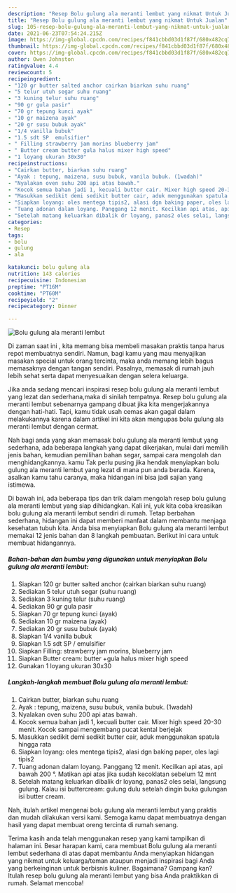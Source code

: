 ```yaml
---
description: "Resep Bolu gulung ala meranti lembut yang nikmat Untuk Jualan"
title: "Resep Bolu gulung ala meranti lembut yang nikmat Untuk Jualan"
slug: 105-resep-bolu-gulung-ala-meranti-lembut-yang-nikmat-untuk-jualan
date: 2021-06-23T07:54:24.215Z
image: https://img-global.cpcdn.com/recipes/f841cbbd03d1f87f/680x482cq70/bolu-gulung-ala-meranti-lembut-foto-resep-utama.jpg
thumbnail: https://img-global.cpcdn.com/recipes/f841cbbd03d1f87f/680x482cq70/bolu-gulung-ala-meranti-lembut-foto-resep-utama.jpg
cover: https://img-global.cpcdn.com/recipes/f841cbbd03d1f87f/680x482cq70/bolu-gulung-ala-meranti-lembut-foto-resep-utama.jpg
author: Owen Johnston
ratingvalue: 4.4
reviewcount: 5
recipeingredient:
- "120 gr butter salted anchor cairkan biarkan suhu ruang"
- "5 telur utuh segar suhu ruang"
- "3 kuning telur suhu ruang"
- "90 gr gula pasir"
- "70 gr tepung kunci ayak"
- "10 gr maizena ayak"
- "20 gr susu bubuk ayak"
- "1/4 vanilla bubuk"
- "1.5 sdt SP  emulsifier"
- " Filling strawberry jam morins blueberry jam"
- " Butter cream butter gula halus mixer high speed"
- "1 loyang ukuran 30x30"
recipeinstructions:
- "Cairkan butter, biarkan suhu ruang"
- "Ayak : tepung, maizena, susu bubuk, vanila bubuk. (1wadah)"
- "Nyalakan oven suhu 200 api atas bawah."
- "Kocok semua bahan jadi 1, kecuali butter cair. Mixer high speed 20-30 menit. Kocok sampai mengembang pucat kental berjejak"
- "Masukkan sedikit demi sedikit butter cair, aduk menggunakan spatula hingga rata"
- "Siapkan loyang: oles mentega tipis2, alasi dgn baking paper, oles lagi tipis2"
- "Tuang adonan dalam loyang. Panggang 12 menit. Kecilkan api atas, api bawah 200 °. Matikan api atas jika sudah kecoklatan sebelum 12 mnt"
- "Setelah matang keluarkan dibalik dr loyang, panas2 oles selai, langsung gulung. Kalau isi buttercream: gulung dulu setelah dingin buka gulungan isi butter cream."
categories:
- Resep
tags:
- bolu
- gulung
- ala

katakunci: bolu gulung ala 
nutrition: 143 calories
recipecuisine: Indonesian
preptime: "PT16M"
cooktime: "PT60M"
recipeyield: "2"
recipecategory: Dinner

---
```



![Bolu gulung ala meranti lembut](https://img-global.cpcdn.com/recipes/f841cbbd03d1f87f/680x482cq70/bolu-gulung-ala-meranti-lembut-foto-resep-utama.jpg)

Di zaman  saat ini , kita memang bisa membeli masakan praktis tanpa harus repot membuatnya sendiri. Namun, bagi kamu yang mau menyajikan masakan special untuk orang tercinta, maka anda memang lebih bagus memasaknya dengan tangan sendiri. Pasalnya, memasak di rumah jauh lebih sehat serta dapat menyesuaikan dengan selera keluarga.

Jika anda sedang mencari inspirasi resep bolu gulung ala meranti lembut yang lezat dan sederhana,maka di sinilah tempatnya. Resep bolu gulung ala meranti lembut  sebenarnya gampang dibuat jika kita mengerjakannya dengan hati-hati. Tapi, kamu tidak usah cemas akan gagal dalam melakukannya 
karena dalam artikel ini kita akan mengupas bolu gulung ala meranti lembut dengan cermat.  



Nah bagi anda yang akan memasak bolu gulung ala meranti lembut yang sederhana, ada beberapa langkah yang dapat dikerjakan, mulai dari memilih jenis bahan, kemudian pemilihan bahan segar, sampai cara mengolah dan menghidangkannya. kamu Tak perlu pusing jika hendak menyiapkan bolu gulung ala meranti lembut yang lezat di mana pun anda berada. Karena, asalkan kamu  tahu caranya, maka hidangan ini bisa jadi sajian yang istimewa.

Di bawah ini, ada beberapa tips dan trik dalam mengolah resep bolu gulung ala meranti lembut yang siap dihidangkan. Kali ini, yuk kita coba kreasikan bolu gulung ala meranti lembut sendiri di rumah. Tetap berbahan sederhana, hidangan ini dapat memberi manfaat dalam membantu menjaga kesehatan tubuh kita. Anda bisa menyiapkan Bolu gulung ala meranti lembut memakai 12 jenis bahan dan 8 langkah pembuatan. Berikut ini cara untuk membuat hidangannya.

<!--inarticleads1-->

##### Bahan-bahan dan bumbu yang digunakan untuk menyiapkan Bolu gulung ala meranti lembut:

1. Siapkan 120 gr butter salted anchor (cairkan biarkan suhu ruang)
1. Sediakan 5 telur utuh segar (suhu ruang)
1. Sediakan 3 kuning telur (suhu ruang)
1. Sediakan 90 gr gula pasir
1. Siapkan 70 gr tepung kunci (ayak)
1. Sediakan 10 gr maizena (ayak)
1. Sediakan 20 gr susu bubuk (ayak)
1. Siapkan 1/4 vanilla bubuk
1. Siapkan 1.5 sdt SP / emulsifier
1. Siapkan  Filling: strawberry jam morins, blueberry jam
1. Siapkan  Butter cream: butter +gula halus mixer high speed
1. Gunakan 1 loyang ukuran 30x30




<!--inarticleads2-->

##### Langkah-langkah membuat Bolu gulung ala meranti lembut:

1. Cairkan butter, biarkan suhu ruang
1. Ayak : tepung, maizena, susu bubuk, vanila bubuk. (1wadah)
1. Nyalakan oven suhu 200 api atas bawah.
1. Kocok semua bahan jadi 1, kecuali butter cair. Mixer high speed 20-30 menit. Kocok sampai mengembang pucat kental berjejak
1. Masukkan sedikit demi sedikit butter cair, aduk menggunakan spatula hingga rata
1. Siapkan loyang: oles mentega tipis2, alasi dgn baking paper, oles lagi tipis2
1. Tuang adonan dalam loyang. Panggang 12 menit. Kecilkan api atas, api bawah 200 °. Matikan api atas jika sudah kecoklatan sebelum 12 mnt
1. Setelah matang keluarkan dibalik dr loyang, panas2 oles selai, langsung gulung. Kalau isi buttercream: gulung dulu setelah dingin buka gulungan isi butter cream.




Nah, itulah artikel mengenai  bolu gulung ala meranti lembut  yang praktis dan mudah dilakukan versi kami. Semoga kamu dapat membuatnya dengan hasil yang dapat membuat oreng tercinta di rumah senang. 

Terima kasih anda telah menggunakan resep yang kami tampilkan di halaman ini. Besar harapan kami, cara membuat  Bolu gulung ala meranti lembut sederhana di atas dapat membantu Anda menyiapkan hidangan yang nikmat untuk keluarga/teman ataupun menjadi inspirasi bagi Anda yang berkeinginan untuk berbisnis kuliner. Bagaimana? Gampang kan? Itulah resep bolu gulung ala meranti lembut yang bisa Anda praktikkan di rumah. Selamat mencoba!

